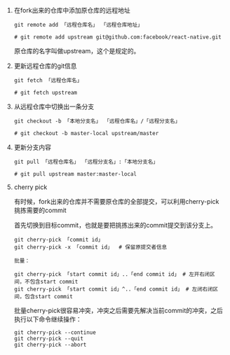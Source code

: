 1. 在fork出来的仓库中添加原仓库的远程地址

    ```
    git remote add 「远程仓库名」 「远程仓库地址」

    # git remote add upstream git@github.com:facebook/react-native.git
    ```

    原仓库的名字叫做upstream，这个是规定的。

2. 更新远程仓库的git信息

    ```
    git fetch 「远程仓库名」

    # git fetch upstream
    ```

3. 从远程仓库中切换出一条分支

    ```
    git checkout -b 「本地分支名」 「远程仓库名」/「远程分支名」

    # git checkout -b master-local upstream/master
    ```

4. 更新分支内容

    ```
    git pull 「远程仓库名」 「远程分支名」:「本地分支名」

    # git pull upstream master:master-local
    ```

5. cherry pick

    有时候，fork出来的仓库并不需要原仓库的全部提交，可以利用cherry-pick挑拣需要的commit

    首先切换到目标commit，也就是要把挑拣出来的commit提交到该分支上。

    ```
    git cherry-pick 「commit id」
    git cherry-pick -x 「commit id」  # 保留原提交者信息

    批量：

    git cherry-pick 「start commit id」..「end commit id」 # 左开右闭区间，不包含start commit
    git cherry-pick 「start commit id」^..「end commit id」 # 左闭右闭区间，包含start commit
    ```

    批量cherry-pick很容易冲突，冲突之后需要先解决当前commit的冲突，之后执行以下命令继续操作：

    ```
    git cherry-pick --continue
    git cherry-pick --quit
    git cherry-pick --abort
    ```
